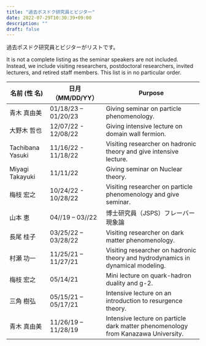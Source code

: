 ```yaml
---
title: "過去ポスドク研究員とビジター"
date: 2022-07-29T10:30:39+09:00
description: ""
draft: false
---
```

<!--
NOTE:
Tilte is displayed as Topic title in Home page and Listing page.
Description is displayed as Short summary in Home page.
This area up to !--more-- is displayed as Summary in listing pages linked from sidebar items.
-->
過去ポスドク研究員とビジターがリストです。
<!--more-->
It is not a complete listing as the seminar speakers are not included.  Instead, we include visiting researchers, postdoctoral researchers, invited lecturers, and retired staff members.  This list is in no particular order.

| 名前 (性 名) | 日月（MM/DD/YY） | Purpose | 
| ---- | ---- | ---- |
| 青木 真由美 | 01/18/23 – 01/20/23 | Giving seminar on particle phenomenology. |
| 大野木 哲也 | 12/07/22 - 12/08/22 | Giving intensive lecture on domain wall fermion. |
| Tachibana Yasuki | 11/16/22 - 11/18/22 | Visiting researcher on hadronic theory and give intensive lecture. |
| Miyagi Takayuki | 11/11/22 | Giving seminar on Nuclear theory. |
| 梅枝 宏之 | 10/24/22 - 10/28/22 | Visiting researcher on particle phenomenology and give seminar. |
| 山本 恵 | 04//19 – 03//22 | 博士研究員（JSPS）フレーバー現象論 |
| 長尾 桂子 | 03/25/22 – 03/28/22 | Visiting researcher on dark matter phenomenology. |
| 村瀬 功一 | 11/25/21 – 11/27/21 | Visiting researcher on hadronic theory and hydrodynamics in dynamical modeling. |
| 梅枝 宏之 | 05/14/21 | Mini lecture on quark-hadron duality and g-2. | 
| 三角 樹弘 | 05/15/21 – 05/17/21| Intensive lecture on an introduction to resurgence theory. |
| 青木 真由美 | 11/26/19 – 11/28/19 | Intensive lecture on particle dark matter phenomenology from Kanazawa University. |
